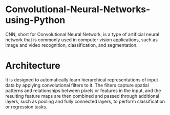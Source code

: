 # Convolutional-Neural-Networks-using-Python
CNN, short for Convolutional Neural Network, is a type of artificial neural network that is commonly used in computer vision applications, such as image and video recognition, classification, and segmentation.

# Architecture
It is designed to automatically learn hierarchical representations of input data by applying convolutional filters to it. The filters capture spatial patterns and relationships between pixels or features in the input, and the resulting feature maps are then combined and passed through additional layers, such as pooling and fully connected layers, to perform classification or regression tasks.
